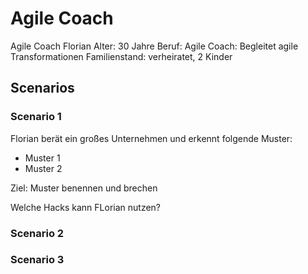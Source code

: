 # Agile Coach

Agile Coach Florian
Alter: 30 Jahre
Beruf: Agile Coach: Begleitet agile Transformationen
Familienstand: verheiratet, 2 Kinder

## Scenarios

### Scenario 1
Florian berät ein großes Unternehmen und erkennt folgende Muster:
- Muster 1
- Muster 2

Ziel: Muster benennen und brechen

Welche Hacks kann FLorian nutzen?


### Scenario 2

### Scenario 3
